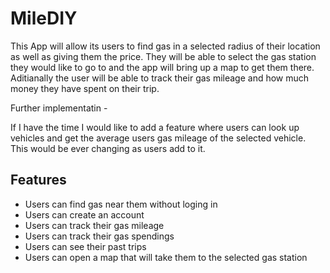 # MileDIY

This App will allow its users to find gas in a selected radius of their location as
 well as giving them the price. They will be able to select the gas station they 
 would like to go to and the app will bring up a map to get them there. Aditianally
 the user will be able to track their gas mileage and how much money they have spent
 on their trip.

Further implementatin -

If I have the time I would like to add a feature where users can look up vehicles and 
get the average users gas mileage of the selected vehicle. This would be ever changing
as users add to it.


## Features

- Users can find gas near them without loging in
- Users can create an account
- Users can track their gas mileage
- Users can track their gas spendings
- Users can see their past trips
- Users can open a map that will take them to the selected gas station
